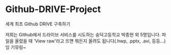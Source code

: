 # Github-DRIVE-Project
세계 최초 Github DRIVE 구축하기

 저희는 Github에서 드라이브 서비스를 시도하는 숭덕고등학교 박종현 외 5명입니다.
 파일을 올렸을 때 'View raw'라고 뜨면 뭐든지 올려도 됩니다(.hwp, .pptx, .avi, 등등...)
 잉 기뮤링~
